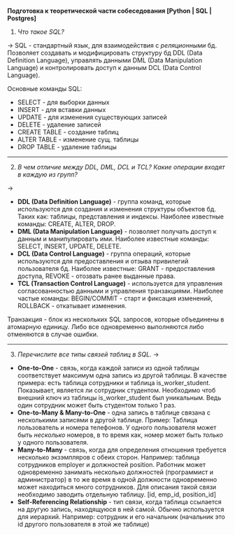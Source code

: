 **Подготовка к теоретической части собеседования [Python | SQL | Postgres]**

1) *Что такое SQL?*

-> SQL - стандартный язык, для взаимодействия с *реляционными* бд. Позволяет создавать и модифицировать структуру бд DDL
(Data Definition Language), управлять данными DML (Data Manipulation Language) и контролировать доступ к данным DCL
(Data Control Language).

Основные команды SQL:

* SELECT - для выборки данных
* INSERT - для вставки данных
* UPDATE - для изменения существующих записей
* DELETE - удаление записей
* CREATE TABLE - создание таблиц
* ALTER TABLE - изменение сущ. таблицы
* DROP TABLE - удаление таблицы

---

2) *В чем отличие между DDL, DML, DCL и TCL? Какие операции входят в каждую из групп?*

->

* **DDL (Data Definition Language)** - группа команд, которые используются для создания и изменения структуры объектов
  бд.
  Таких как: таблицы, представления и индексы.
  Наиболее известные команды: CREATE, ALTER, DROP.
* **DML (Data Manipulation Language)** - позволяет получать доступ к данным и манипулировать ими.
  Наиболее известные команды: SELECT, INSERT, UPDATE, DELETE.
* **DCL (Data Control Language)** - группа операций, которые используются для предоставления и отзыва привилегий
  пользователя бд.
  Наиболее известные: GRANT - предоставления доступа, REVOKE - отозвать ранее выданные права.
* **TCL (Transaction Control Language)** - используется для управления согласованностью данными и управления
  транзакциями.
  Наиболее частые команды: BEGIN/COMMIT - старт и фиксация изменений, ROLLBACK - откатывает изменения.

Транзакция - блок из нескольких SQL запросов, которые объединены в атомарную единицу. Либо все одновременно выполняются
либо отменяются в случае ошибки.

---

3) *Перечислите все типы связей таблиц в SQL.*
   ->

* **One-to-One** - связь, когда каждой записи из одной таблицы соответствует максимум одна запись из другой таблицы.
  В качестве примера: есть таблица сотрудники и таблица is_worker_student. Показывает, является ли сотрудник студентом.
  Необходимо чтоб внешний ключ из таблицы is_worker_student был уникальным. Ведь один сотрудник может быть студентом
  только 1 раз.
* **One-to-Many & Many-to-One** - одна запись в таблице связана с несколькими записями в другой таблице. Пример:
  Таблица пользователь и номера телефонов. У одного пользователя может быть *несколько* номеров, в то время
  как, номер может быть *только* у одного пользователя.
* **Many-to-Many** - связь, когда для определения отношения требуется несколько экзэмпляров с обеих сторон. Например:
  таблица сотрудников employer и должностей position. Работник может одновременно занимать несколько должностей
  (программист и администратор) в то же время в одной должности одновременно может находиться много сотрудников. Для
  описания такой связи необходимо заводить отдельную таблицу. [id, emp_id, position_id]
* **Self-Referencing Relationship** - тип связи, когда таблица ссылается на другую запись, находящуюся в ней самой.
  Обычно используется для иерархий. Например: сотрудник и его начальник (начальник это id другого пользователя в этой же
  таблице)

